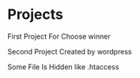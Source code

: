 # Projects
First Project For Choose winner

Second Project Created by wordpress


 Some File Is Hidden like .htaccess

